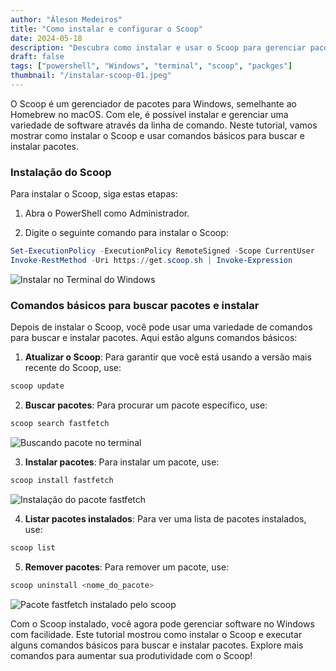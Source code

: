 ```yaml
---
author: "Áleson Medeiros"
title: "Como instalar e configurar o Scoop"
date: 2024-05-18
description: "Descubra como instalar e usar o Scoop para gerenciar pacotes no Windows de forma eficiente via linha de comando."
draft: false
tags: ["powershell", "Windows", "terminal", "scoop", "packges"]
thumbnail: "/instalar-scoop-01.jpeg"
---
```


O Scoop é um gerenciador de pacotes para Windows, semelhante ao Homebrew no macOS. Com ele, é possível instalar e gerenciar uma variedade de software através da linha de comando. Neste tutorial, vamos mostrar como instalar o Scoop e usar comandos básicos para buscar e instalar pacotes.

### Instalação do Scoop
Para instalar o Scoop, siga estas etapas:

1. Abra o PowerShell como Administrador.

2. Digite o seguinte comando para instalar o Scoop:

```powershell
Set-ExecutionPolicy -ExecutionPolicy RemoteSigned -Scope CurrentUser
Invoke-RestMethod -Uri https://get.scoop.sh | Invoke-Expression
```
![Instalar no Terminal do Windows](/instalar-scoop-02.png)

### Comandos básicos para buscar pacotes e instalar
Depois de instalar o Scoop, você pode usar uma variedade de comandos para buscar e instalar pacotes. Aqui estão alguns comandos básicos:

1. **Atualizar o Scoop**: Para garantir que você está usando a versão mais recente do Scoop, use:

```powershell
scoop update
```

2. **Buscar pacotes**: Para procurar um pacote específico, use:

```powershell
scoop search fastfetch
```

![Buscando pacote no terminal](/instalar-scoop-03.png)

3. **Instalar pacotes**: Para instalar um pacote, use:

```powershell
scoop install fastfetch
```

![Instalação do pacote fastfetch](/instalar-scoop-04.png)

4. **Listar pacotes instalados**: Para ver uma lista de pacotes instalados, use:

```powershell
scoop list
```

5. **Remover pacotes**: Para remover um pacote, use:

```powershell
scoop uninstall <nome_do_pacote>
```

![Pacote fastfetch instalado pelo scoop](/instalar-scoop-05.png)

Com o Scoop instalado, você agora pode gerenciar software no Windows com facilidade. Este tutorial mostrou como instalar o Scoop e executar alguns comandos básicos para buscar e instalar pacotes. Explore mais comandos para aumentar sua produtividade com o Scoop!